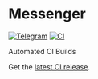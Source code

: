 # Messenger
[![Telegram](https://img.shields.io/badge/Telegram-2CA5E0?style=for-the-badge&logo=telegram&logoColor=white)](https://t.me/ReVanced_CI)
[![CI](https://github.com/rj-aakash/Messenger/actions/workflows/ci.yml/badge.svg?event=schedule)](https://github.com/rj-aakash/Messenger/actions/workflows/ci.yml)

Automated CI Builds  

Get the [latest CI release](https://github.com/rj-aakash/Messenger/releases/latest).
